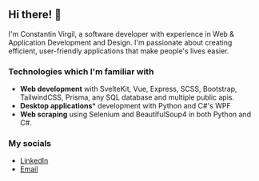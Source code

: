 ## Hi there! 👋

I'm Constantin Virgil, a software developer with experience in Web & Application Development and Design. I'm passionate about creating efficient, user-friendly applications that make people's lives easier.

### Technologies which I'm familiar with

- **Web development** with SvelteKit, Vue, Express, SCSS, Bootstrap, TailwindCSS, Prisma, any SQL database and multiple public apis.
- **Desktop applications*** development with Python and C#'s WPF
- **Web scraping** using Selenium and BeautifulSoup4 in both Python and C#.

### My socials

- [LinkedIn](https://www.linkedin.com/in/jiu-virgil/)
- [Email](mailto:jiuvirgil@gmail.com)
